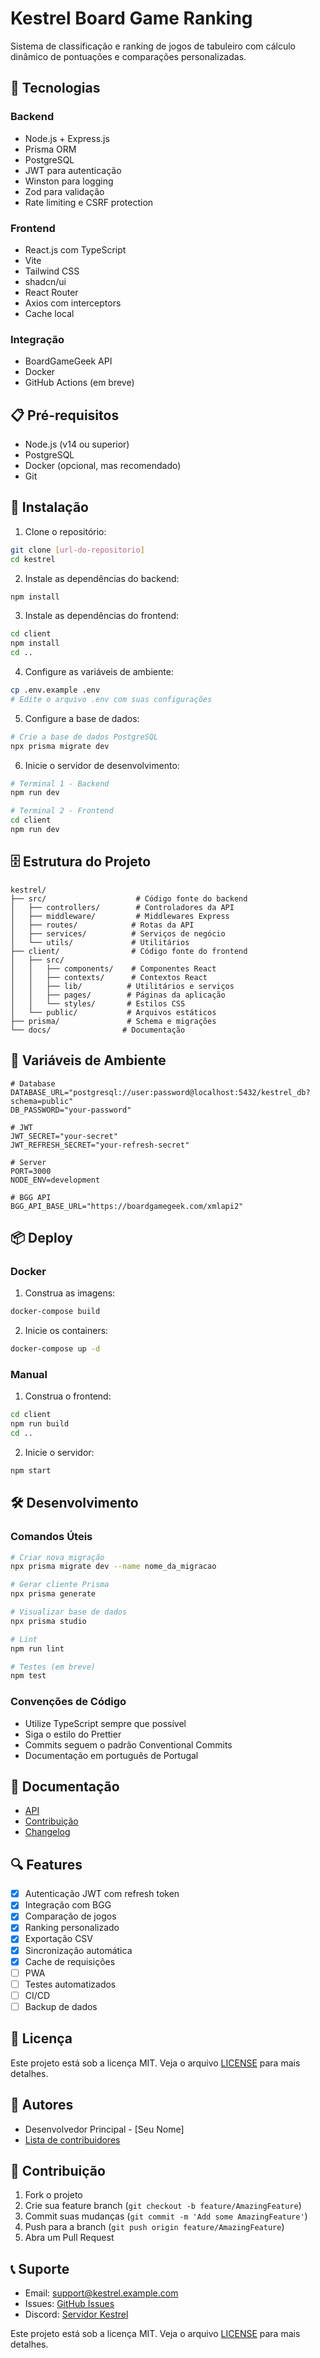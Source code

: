 # Kestrel Board Game Ranking

Sistema de classificação e ranking de jogos de tabuleiro com cálculo dinâmico de pontuações e comparações personalizadas.

## 🚀 Tecnologias

### Backend
- Node.js + Express.js
- Prisma ORM
- PostgreSQL
- JWT para autenticação
- Winston para logging
- Zod para validação
- Rate limiting e CSRF protection

### Frontend
- React.js com TypeScript
- Vite
- Tailwind CSS
- shadcn/ui
- React Router
- Axios com interceptors
- Cache local

### Integração
- BoardGameGeek API
- Docker
- GitHub Actions (em breve)

## 📋 Pré-requisitos

- Node.js (v14 ou superior)
- PostgreSQL
- Docker (opcional, mas recomendado)
- Git

## 🔧 Instalação

1. Clone o repositório:
```bash
git clone [url-do-repositorio]
cd kestrel
```

2. Instale as dependências do backend:
```bash
npm install
```

3. Instale as dependências do frontend:
```bash
cd client
npm install
cd ..
```

4. Configure as variáveis de ambiente:
```bash
cp .env.example .env
# Edite o arquivo .env com suas configurações
```

5. Configure a base de dados:
```bash
# Crie a base de dados PostgreSQL
npx prisma migrate dev
```

6. Inicie o servidor de desenvolvimento:
```bash
# Terminal 1 - Backend
npm run dev

# Terminal 2 - Frontend
cd client
npm run dev
```

## 🗄️ Estrutura do Projeto

```
kestrel/
├── src/                    # Código fonte do backend
│   ├── controllers/        # Controladores da API
│   ├── middleware/         # Middlewares Express
│   ├── routes/            # Rotas da API
│   ├── services/          # Serviços de negócio
│   └── utils/             # Utilitários
├── client/                # Código fonte do frontend
│   ├── src/
│   │   ├── components/    # Componentes React
│   │   ├── contexts/      # Contextos React
│   │   ├── lib/          # Utilitários e serviços
│   │   ├── pages/        # Páginas da aplicação
│   │   └── styles/       # Estilos CSS
│   └── public/           # Arquivos estáticos
├── prisma/               # Schema e migrações
└── docs/                # Documentação
```

## 🔐 Variáveis de Ambiente

```env
# Database
DATABASE_URL="postgresql://user:password@localhost:5432/kestrel_db?schema=public"
DB_PASSWORD="your-password"

# JWT
JWT_SECRET="your-secret"
JWT_REFRESH_SECRET="your-refresh-secret"

# Server
PORT=3000
NODE_ENV=development

# BGG API
BGG_API_BASE_URL="https://boardgamegeek.com/xmlapi2"
```

## 📦 Deploy

### Docker

1. Construa as imagens:
```bash
docker-compose build
```

2. Inicie os containers:
```bash
docker-compose up -d
```

### Manual

1. Construa o frontend:
```bash
cd client
npm run build
cd ..
```

2. Inicie o servidor:
```bash
npm start
```

## 🛠️ Desenvolvimento

### Comandos Úteis

```bash
# Criar nova migração
npx prisma migrate dev --name nome_da_migracao

# Gerar cliente Prisma
npx prisma generate

# Visualizar base de dados
npx prisma studio

# Lint
npm run lint

# Testes (em breve)
npm test
```

### Convenções de Código

- Utilize TypeScript sempre que possível
- Siga o estilo do Prettier
- Commits seguem o padrão Conventional Commits
- Documentação em português de Portugal

## 📄 Documentação

- [API](./API.md)
- [Contribuição](./CONTRIBUTING.md)
- [Changelog](./CHANGELOG.md)

## 🔍 Features

- [x] Autenticação JWT com refresh token
- [x] Integração com BGG
- [x] Comparação de jogos
- [x] Ranking personalizado
- [x] Exportação CSV
- [x] Sincronização automática
- [x] Cache de requisições
- [ ] PWA
- [ ] Testes automatizados
- [ ] CI/CD
- [ ] Backup de dados

## 📝 Licença

Este projeto está sob a licença MIT. Veja o arquivo [LICENSE](LICENSE) para mais detalhes.

## 👥 Autores

- Desenvolvedor Principal - [Seu Nome]
- [Lista de contribuidores](https://github.com/seu-usuario/kestrel/contributors)

## 🤝 Contribuição

1. Fork o projeto
2. Crie sua feature branch (`git checkout -b feature/AmazingFeature`)
3. Commit suas mudanças (`git commit -m 'Add some AmazingFeature'`)
4. Push para a branch (`git push origin feature/AmazingFeature`)
5. Abra um Pull Request

## 📞 Suporte

- Email: support@kestrel.example.com
- Issues: [GitHub Issues](https://github.com/seu-usuario/kestrel/issues)
- Discord: [Servidor Kestrel](https://discord.gg/kestrel) 

Este projeto está sob a licença MIT. Veja o arquivo [LICENSE](LICENSE) para mais detalhes. 